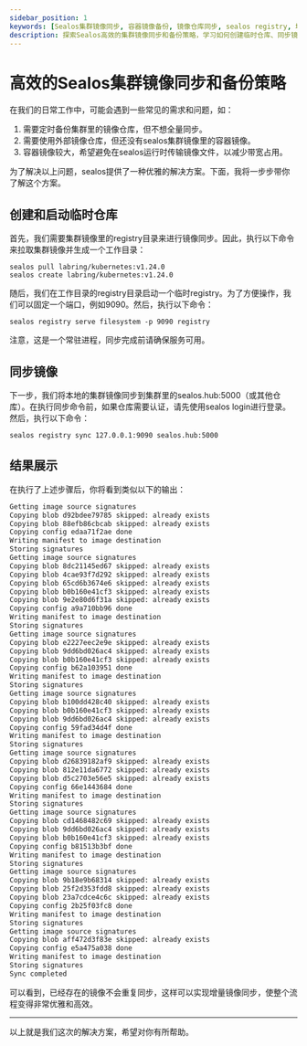 ```yaml
---
sidebar_position: 1
keywords: [Sealos集群镜像同步, 容器镜像备份, 镜像仓库同步, sealos registry, 增量镜像同步, 高效镜像管理, 容器镜像优化, Kubernetes镜像同步]
description: 探索Sealos高效的集群镜像同步和备份策略，学习如何创建临时仓库、同步镜像，实现增量同步，优化容器镜像管理，提高Kubernetes集群效率。
---
```


# 高效的Sealos集群镜像同步和备份策略

在我们的日常工作中，可能会遇到一些常见的需求和问题，如：

1. 需要定时备份集群里的镜像仓库，但不想全量同步。
2. 需要使用外部镜像仓库，但还没有sealos集群镜像里的容器镜像。
3. 容器镜像较大，希望避免在sealos运行时传输镜像文件，以减少带宽占用。

为了解决以上问题，sealos提供了一种优雅的解决方案。下面，我将一步步带你了解这个方案。

## 创建和启动临时仓库

首先，我们需要集群镜像里的registry目录来进行镜像同步。因此，执行以下命令来拉取集群镜像并生成一个工作目录：

```shell
sealos pull labring/kubernetes:v1.24.0 
sealos create labring/kubernetes:v1.24.0
```

随后，我们在工作目录的registry目录启动一个临时registry。为了方便操作，我们可以固定一个端口，例如9090。然后，执行以下命令：

```shell
sealos registry serve filesystem -p 9090 registry
```

注意，这是一个常驻进程，同步完成前请确保服务可用。

## 同步镜像

下一步，我们将本地的集群镜像同步到集群里的sealos.hub:5000（或其他仓库）。在执行同步命令前，如果仓库需要认证，请先使用sealos login进行登录。然后，执行以下命令：

```shell
sealos registry sync 127.0.0.1:9090 sealos.hub:5000
```

## 结果展示

在执行了上述步骤后，你将看到类似以下的输出：

```tex
Getting image source signatures
Copying blob d92bdee79785 skipped: already exists
Copying blob 88efb86cbcab skipped: already exists
Copying config edaa71f2ae done
Writing manifest to image destination
Storing signatures
Getting image source signatures
Copying blob 8dc21145ed67 skipped: already exists
Copying blob 4cae93f7d292 skipped: already exists
Copying blob 65cd6b3674e6 skipped: already exists
Copying blob b0b160e41cf3 skipped: already exists
Copying blob 9e2e80d6f31a skipped: already exists
Copying config a9a710bb96 done
Writing manifest to image destination
Storing signatures
Getting image source signatures
Copying blob e2227eec2e9e skipped: already exists
Copying blob 9dd6bd026ac4 skipped: already exists
Copying blob b0b160e41cf3 skipped: already exists
Copying config b62a103951 done
Writing manifest to image destination
Storing signatures
Getting image source signatures
Copying blob b100dd428c40 skipped: already exists
Copying blob b0b160e41cf3 skipped: already exists
Copying blob 9dd6bd026ac4 skipped: already exists
Copying config 59fad34d4f done
Writing manifest to image destination
Storing signatures
Getting image source signatures
Copying blob d26839182af9 skipped: already exists
Copying blob 812e11da6772 skipped: already exists
Copying blob d5c2703e56e5 skipped: already exists
Copying config 66e1443684 done
Writing manifest to image destination
Storing signatures
Getting image source signatures
Copying blob cd1468482c69 skipped: already exists
Copying blob 9dd6bd026ac4 skipped: already exists
Copying blob b0b160e41cf3 skipped: already exists
Copying config b81513b3bf done
Writing manifest to image destination
Storing signatures
Getting image source signatures
Copying blob 9b18e9b68314 skipped: already exists
Copying blob 25f2d353fdd8 skipped: already exists
Copying blob 23a7cdce4c6c skipped: already exists
Copying config 2b25f03fc8 done
Writing manifest to image destination
Storing signatures
Getting image source signatures
Copying blob aff472d3f83e skipped: already exists
Copying config e5a475a038 done
Writing manifest to image destination
Storing signatures
Sync completed
```

可以看到，已经存在的镜像不会重复同步，这样可以实现增量镜像同步，使整个流程变得非常优雅和高效。

---

以上就是我们这次的解决方案，希望对你有所帮助。
